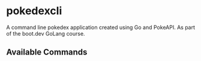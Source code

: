 # pokedexcli

A command line pokedex application created using Go and PokeAPI. As part of the boot.dev GoLang course.

## Available Commands

